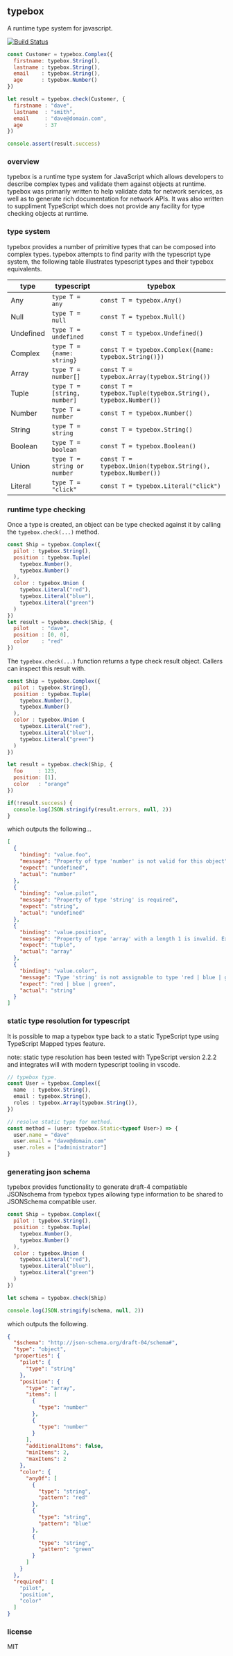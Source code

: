 ## typebox

A runtime type system for javascript.

[![Build Status](https://travis-ci.org/sinclairzx81/typebox.svg?branch=master)](https://travis-ci.org/sinclairzx81/typebox)

```javascript
const Customer = typebox.Complex({
  firstname: typebox.String(),
  lastname : typebox.String(),
  email    : typebox.String(),
  age      : typebox.Number()
})

let result = typebox.check(Customer, {
  firstname : "dave", 
  lastname  : "smith",
  email     : "dave@domain.com",
  age       : 37
})

console.assert(result.success)
```

### overview

typebox is a runtime type system for JavaScript which allows developers to describe complex types and validate them against objects at runtime. typebox was primarily written to help validate data for network services, as well as to generate rich documentation for network APIs. It was also written to suppliment TypeScript which does not provide any facility for type checking objects at runtime.

### type system

typebox provides a number of primitive types that can be composed into complex types. typebox attempts to find parity
with the typescript type system, the following table illustrates typescript types and their typebox equivalents.

type         | typescript                                 | typebox
---          | ---                                        | --- 
Any          | ```type T = any```                         | ```const T = typebox.Any()```               |
Null         | ```type T = null```                        | ```const T = typebox.Null()```              |
Undefined    | ```type T = undefined```                   | ```const T = typebox.Undefined()```         |
Complex      | ```type T = {name: string}```              | ```const T = typebox.Complex({name: typebox.String()})```    |
Array        | ```type T = number[]```                    | ```const T = typebox.Array(typebox.String())``` |
Tuple        | ```type T = [string, number]```            | ```const T = typebox.Tuple(typebox.String(), typebox.Number())``` |
Number       | ```type T = number```                      | ```const T = typebox.Number()```  |
String       | ```type T = string```                      | ```const T = typebox.String()```  |
Boolean      | ```type T = boolean```                     | ```const T = typebox.Boolean()``` |
Union        | ```type T = string or number```            | ```const T = typebox.Union(typebox.String(), typebox.Number())``` |
Literal      | ```type T = "click"```                     | ```const T = typebox.Literal("click")``` |

### runtime type checking

Once a type is created, an object can be type checked against it by calling the ```typebox.check(...)``` method.

```javascript
const Ship = typebox.Complex({
  pilot : typebox.String(),
  position : typebox.Tuple(
    typebox.Number(), 
    typebox.Number()
  ),
  color : typebox.Union (
    typebox.Literal("red"), 
    typebox.Literal("blue"),
    typebox.Literal("green")
  )
})
let result = typebox.check(Ship, {
  pilot    : "dave",  
  position : [0, 0],   
  color    : "red"
})
```
The ```typebox.check(...)``` function returns a type check result object. Callers can inspect this result with.

```javascript
const Ship = typebox.Complex({
  pilot : typebox.String(),
  position : typebox.Tuple(
    typebox.Number(), 
    typebox.Number()
  ),
  color : typebox.Union (
    typebox.Literal("red"), 
    typebox.Literal("blue"),
    typebox.Literal("green")
  )
})

let result = typebox.check(Ship, {
  foo     : 123, 
  position: [1],
  color   : "orange" 
})

if(!result.success) {
  console.log(JSON.stringify(result.errors, null, 2))
}
```
which outputs the following...
```json
[
  {
    "binding": "value.foo",
    "message": "Property of type 'number' is not valid for this object",
    "expect": "undefined",
    "actual": "number"
  },
  {
    "binding": "value.pilot",
    "message": "Property of type 'string' is required",
    "expect": "string",
    "actual": "undefined"
  },
  {
    "binding": "value.position",
    "message": "Property of type 'array' with a length 1 is invalid. Expect length of 2",
    "expect": "tuple",
    "actual": "array"
  },
  {
    "binding": "value.color",
    "message": "Type 'string' is not assignable to type 'red | blue | green'",
    "expect": "red | blue | green",
    "actual": "string"
  }
]
```

### static type resolution for typescript

It is possible to map a typebox type back to a static TypeScript type using TypeScript Mapped types feature. 

note: static type resolution has been tested with TypeScript version 2.2.2 and integrates will with modern typescript tooling in vscode.

```typescript
// typebox type.
const User = typebox.Complex({
  name  : typebox.String(),
  email : typebox.String(),
  roles : typebox.Array(typebox.String()),
})

// resolve static type for method.
const method = (user: typebox.Static<typeof User>) => {
  user.name = "dave"
  user.email = "dave@domain.com"
  user.roles = ["administrator"]
}
```

### generating json schema

typebox provides functionality to generate draft-4 compatiable JSONschema from typebox types allowing type information
to be shared to JSONSchema compatible user.

```javascript
const Ship = typebox.Complex({
  pilot : typebox.String(),
  position : typebox.Tuple(
    typebox.Number(), 
    typebox.Number()
  ),
  color : typebox.Union (
    typebox.Literal("red"), 
    typebox.Literal("blue"),
    typebox.Literal("green")
  )
})

let schema = typebox.check(Ship)

console.log(JSON.stringify(schema, null, 2))
```
which outputs the following.
```json
{
  "$schema": "http://json-schema.org/draft-04/schema#",
  "type": "object",
  "properties": {
    "pilot": {
      "type": "string"
    },
    "position": {
      "type": "array",
      "items": [
        {
          "type": "number"
        },
        {
          "type": "number"
        }
      ],
      "additionalItems": false,
      "minItems": 2,
      "maxItems": 2
    },
    "color": {
      "anyOf": [
        {
          "type": "string",
          "pattern": "red"
        },
        {
          "type": "string",
          "pattern": "blue"
        },
        {
          "type": "string",
          "pattern": "green"
        }
      ]
    }
  },
  "required": [
    "pilot",
    "position",
    "color"
  ]
}
```

### license

MIT
